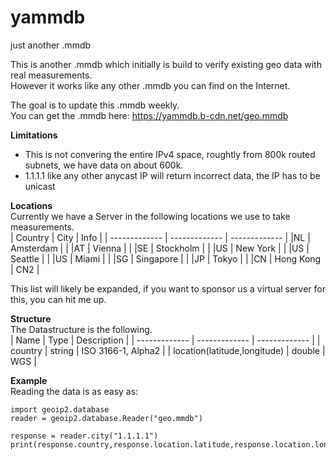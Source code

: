 # yammdb
just another .mmdb

This is another .mmdb which initially is build to verify existing geo data with real measurements.<br>
However it works like any other .mmdb you can find on the Internet.<br>

The goal is to update this .mmdb weekly.<br>
You can get the .mmdb here: https://yammdb.b-cdn.net/geo.mmdb<br>

**Limitations**<br>
- This is not convering the entire IPv4 space, roughtly from 800k routed subnets, we have data on about 600k.
- 1.1.1.1 like any other anycast IP will return incorrect data, the IP has to be unicast

**Locations**<br>
Currently we have a Server in the following locations we use to take measurements.<br>
| Country          | City          | Info   |
| ------------- | ------------- | ------------- |
|NL             | Amsterdam     |               |
|AT             | Vienna        |               |
|SE             | Stockholm     |               |
|US             | New York      |               |
|US             | Seattle       |               |
|US             | Miami         |               |
|SG             | Singapore     |               |
|JP             | Tokyo         |               |
|CN             | Hong Kong     | CN2           |

This list will likely be expanded, if you want to sponsor us a virtual server for this, you can hit me up.<br>

**Structure**<br>
The Datastructure is the following.<br>
| Name          | Type          | Description   |
| ------------- | ------------- | ------------- |
| country       | string        | ISO 3166-1, Alpha2 |
| location(latitude,longitude) | double   | WGS |  

**Example**<br>
Reading the data is as easy as:
```
import geoip2.database
reader = geoip2.database.Reader("geo.mmdb")

response = reader.city("1.1.1.1")
print(response.country,response.location.latitude,response.location.longitude)
```